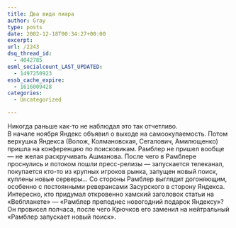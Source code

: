 ```yaml
---
title: Два вида пиара
author: Gray
type: posts
date: 2002-12-18T00:34:27+00:00
excerpt:
url: /2243
dsq_thread_id:
  - 4042785
esml_socialcount_LAST_UPDATED:
  - 1497250923
essb_cache_expire:
  - 1616009428
categories:
  - Uncategorized

---
```








Никогда раньше как-то не наблюдал это так отчетливо.  
В начале ноября Яндекс объявил о выходе на самоокупаемость. Потом верхушка Яндекса (Волож, Колмановская, Сегалович, Амилющенко) пришла на конференцию по поисковикам. Рамблер не пришел вообще &#8212; не желая раскручивать Ашманова. После чего в Рамблере проснулись и потоком пошли пресс-релизы &#8212; запускается телеканал, покупается кто-то из крупных игроков рынка, запущен новый поиск, куплены новые серверы&#8230; Со стороны Рамблер выглядит догоняющим, особенно с постоянными реверансами Засурского в сторону Яндекса.  
Интересно, кто придумал откровенно хамский заголовок статьи на &#171;Вебпланете&#187; &#8212; &#171;Рамблер преподнес новогодний подарок Яндексу&#187;? Он провисел полчаса, после чего Крючков его заменил на нейтральный &#171;Рамблер запускает новый поиск&#187;.